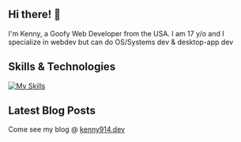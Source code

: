 ## Hi there! 👋

I'm Kenny, a Goofy Web Developer from the USA. I am 17 y/o and I specialize in  webdev but can do OS/Systems dev & desktop-app dev

## Skills & Technologies

[![My Skills](https://skillicons.dev/icons?i=html,php,rust,css,js,py,mysql,github,git,tailwind,bootstrap,cpp,c,discordjs,linux,md,obsidian&perline=8)](https://skillicons.dev)
## Latest Blog Posts

Come see my blog @ [kenny914.dev](https://kenny914.dev/blog.php)
